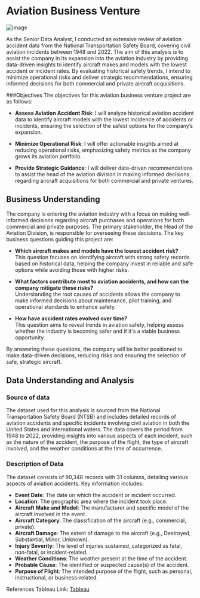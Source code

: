 # Aviation Business Venture

![image](https://github.com/user-attachments/assets/9319801f-6492-4cc3-8217-6379344b8871)


As the Senior Data Analyst, I conducted an extensive review of aviation accident data from the National Transportation Safety Board, covering civil aviation incidents between 1948 and 2022. The aim of this analysis is to assist the company in its expansion into the aviation industry by providing data-driven insights to identify aircraft makes and models with the lowest accident or incident rates. By evaluating historical safety trends, I intend to minimize operational risks and deliver strategic recommendations, ensuring informed decisions for both commercial and private aircraft acquisitions.

###Objectives
The objectives for this aviation business venture project are as follows:

- **Assess Aviation Accident Risk**: I will analyze historical aviation accident data to identify aircraft models with the lowest incidence of accidents or incidents, ensuring the selection of the safest options for the company’s expansion.
  
- **Minimize Operational Risk**: I will offer actionable insights aimed at reducing operational risks, emphasizing safety metrics as the company grows its aviation portfolio.

- **Provide Strategic Guidance**: I will deliver data-driven recommendations to assist the head of the aviation division in making informed decisions regarding aircraft acquisitions for both commercial and private ventures.
## Business Understanding
The company is entering the aviation industry with a focus on making well-informed decisions regarding aircraft purchases and operations for both commercial and private purposes. The primary stakeholder, the Head of the Aviation Division, is responsible for overseeing these decisions. The key business questions guiding this project are:

- **Which aircraft makes and models have the lowest accident risk?**  
  This question focuses on identifying aircraft with strong safety records based on historical data, helping the company invest in reliable and safe options while avoiding those with higher risks.

- **What factors contribute most to aviation accidents, and how can the company mitigate these risks?**  
  Understanding the root causes of accidents allows the company to make informed decisions about maintenance, pilot training, and operational standards to enhance safety.

- **How have accident rates evolved over time?**  
  This question aims to reveal trends in aviation safety, helping assess whether the industry is becoming safer and if it's a viable business opportunity.

By answering these questions, the company will be better positioned to make data-driven decisions, reducing risks and ensuring the selection of safe, strategic aircraft.
## Data Understanding and Analysis
### Source of data
The dataset used for this analysis is sourced from the National Transportation Safety Board (NTSB) and includes detailed records of aviation accidents and specific incidents involving civil aviation in both the United States and international waters. The data covers the period from 1948 to 2022, providing insights into various aspects of each incident, such as the nature of the accident, the purpose of the flight, the type of aircraft involved, and the weather conditions at the time of occurrence.
### Description of Data
The dataset consists of 90,348 records with 31 columns, detailing various aspects of aviation accidents. Key information includes:

- **Event Date**: The date on which the accident or incident occurred.
- **Location**: The geographic area where the incident took place.
- **Aircraft Make and Model**: The manufacturer and specific model of the aircraft involved in the event.
- **Aircraft Category**: The classification of the aircraft (e.g., commercial, private).
- **Aircraft Damage**: The extent of damage to the aircraft (e.g., Destroyed, Substantial, Minor, Unknown).
- **Injury Severity**: The level of injuries sustained, categorized as fatal, non-fatal, or incident-related.
- **Weather Conditions**: The weather present at the time of the accident.
- **Probable Cause**: The identified or suspected cause(s) of the accident.
- **Purpose of Flight**: The intended purpose of the flight, such as personal, instructional, or business-related.

References
Tableau Link: [Tableau](https://public.tableau.com/app/profile/batuli.abdullah/viz/projectaviation_17275287119250/Dashboard1?publish=yes)
